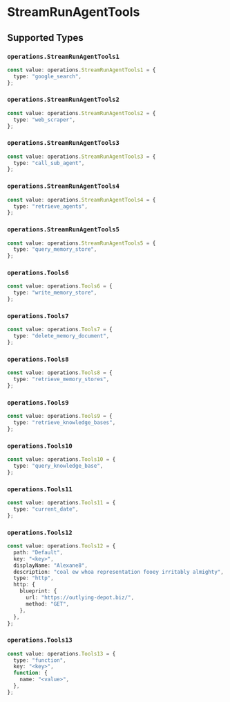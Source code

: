 # StreamRunAgentTools


## Supported Types

### `operations.StreamRunAgentTools1`

```typescript
const value: operations.StreamRunAgentTools1 = {
  type: "google_search",
};
```

### `operations.StreamRunAgentTools2`

```typescript
const value: operations.StreamRunAgentTools2 = {
  type: "web_scraper",
};
```

### `operations.StreamRunAgentTools3`

```typescript
const value: operations.StreamRunAgentTools3 = {
  type: "call_sub_agent",
};
```

### `operations.StreamRunAgentTools4`

```typescript
const value: operations.StreamRunAgentTools4 = {
  type: "retrieve_agents",
};
```

### `operations.StreamRunAgentTools5`

```typescript
const value: operations.StreamRunAgentTools5 = {
  type: "query_memory_store",
};
```

### `operations.Tools6`

```typescript
const value: operations.Tools6 = {
  type: "write_memory_store",
};
```

### `operations.Tools7`

```typescript
const value: operations.Tools7 = {
  type: "delete_memory_document",
};
```

### `operations.Tools8`

```typescript
const value: operations.Tools8 = {
  type: "retrieve_memory_stores",
};
```

### `operations.Tools9`

```typescript
const value: operations.Tools9 = {
  type: "retrieve_knowledge_bases",
};
```

### `operations.Tools10`

```typescript
const value: operations.Tools10 = {
  type: "query_knowledge_base",
};
```

### `operations.Tools11`

```typescript
const value: operations.Tools11 = {
  type: "current_date",
};
```

### `operations.Tools12`

```typescript
const value: operations.Tools12 = {
  path: "Default",
  key: "<key>",
  displayName: "Alexane8",
  description: "coal ew whoa representation fooey irritably almighty",
  type: "http",
  http: {
    blueprint: {
      url: "https://outlying-depot.biz/",
      method: "GET",
    },
  },
};
```

### `operations.Tools13`

```typescript
const value: operations.Tools13 = {
  type: "function",
  key: "<key>",
  function: {
    name: "<value>",
  },
};
```

